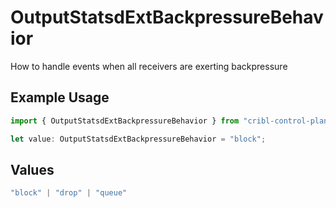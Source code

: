 # OutputStatsdExtBackpressureBehavior

How to handle events when all receivers are exerting backpressure

## Example Usage

```typescript
import { OutputStatsdExtBackpressureBehavior } from "cribl-control-plane/models";

let value: OutputStatsdExtBackpressureBehavior = "block";
```

## Values

```typescript
"block" | "drop" | "queue"
```